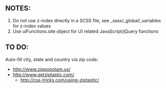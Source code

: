 NOTES:
------

1) Do not use z-index directly in a SCSS file, see _sass/_global/_variables for z-index values
2) Use uiFunctions.site object for UI related JavaScript/jQuery functions


TO DO:
------

Auto-fill city, state and country via zip code:
 - http://www.zippopotam.us/
 - http://www.getziptastic.com/
 	- http://css-tricks.com/using-ziptastic/
